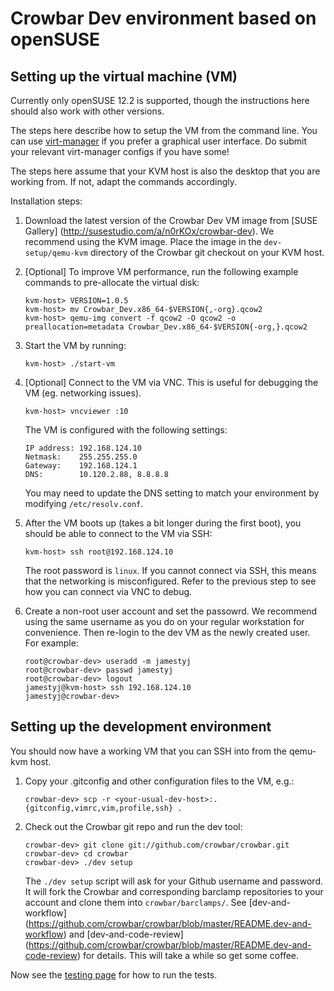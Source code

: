 # Crowbar Dev environment based on openSUSE

## Setting up the virtual machine (VM)

Currently only openSUSE 12.2 is supported, though the instructions here should
also work with other versions.

The steps here describe how to setup the VM from the command line. You can use
[virt-manager](http://virt-manager.org) if you prefer a graphical user
interface. Do submit your relevant virt-manager configs if you have some!

The steps here assume that your KVM host is also the desktop that you are
working from. If not, adapt the commands accordingly.

Installation steps:

1. Download the latest version of the Crowbar Dev VM image from [SUSE Gallery]
   (http://susestudio.com/a/n0rKOx/crowbar-dev). We recommend using the KVM
   image. Place the image in the `dev-setup/qemu-kvm` directory of the Crowbar
   git checkout on your KVM host.

1. [Optional] To improve VM performance, run the following example commands to
   pre-allocate the virtual disk:
   ````
   kvm-host> VERSION=1.0.5
   kvm-host> mv Crowbar_Dev.x86_64-$VERSION{,-org}.qcow2
   kvm-host> qemu-img convert -f qcow2 -O qcow2 -o preallocation=metadata Crowbar_Dev.x86_64-$VERSION{-org,}.qcow2
   ````

1. Start the VM by running:
   ````
   kvm-host> ./start-vm
   ````

1. [Optional] Connect to the VM via VNC. This is useful for debugging the VM
   (eg. networking issues).
   ````
   kvm-host> vncviewer :10
   ````

   The VM is configured with the following settings:
   ````
   IP address: 192.168.124.10
   Netmask:    255.255.255.0
   Gateway:    192.168.124.1
   DNS:        10.120.2.88, 8.8.8.8
   ````

   You may need to update the DNS setting to match your environment by
   modifying `/etc/resolv.conf`.


1. After the VM boots up (takes a bit longer during the first boot), you should
   be able to connect to the VM via SSH:
   ````
   kvm-host> ssh root@192.168.124.10
   ````

   The root password is `linux`. If you cannot connect via SSH, this means that
   the networking is misconfigured. Refer to the previous step to see how you
   can connect via VNC to debug.

1. Create a non-root user account and set the passowrd. We recommend using the
   same username as you do on your regular workstation for convenience. Then
   re-login to the dev VM as the newly created user. For example:
   ````
   root@crowbar-dev> useradd -m jamestyj
   root@crowbar-dev> passwd jamestyj
   root@crowbar-dev> logout
   jamestyj@kvm-host> ssh 192.168.124.10
   jamestyj@crowbar-dev>
   ````


## Setting up the development environment

You should now have a working VM that you can SSH into from the qemu-kvm host.

1. Copy your .gitconfig and other configuration files to the VM, e.g.:
   ````
   crowbar-dev> scp -r <your-usual-dev-host>:.{gitconfig,vimrc,vim,profile,ssh} .
   ````

1. Check out the Crowbar git repo and run the dev tool:
   ````
   crowbar-dev> git clone git://github.com/crowbar/crowbar.git
   crowbar-dev> cd crowbar
   crowbar-dev> ./dev setup
   ````

   The `./dev setup` script will ask for your Github username and password. It
   will fork the Crowbar and corresponding barclamp repositories to your
   account and clone them into `crowbar/barclamps/`. See [dev-and-workflow]
   (https://github.com/crowbar/crowbar/blob/master/README.dev-and-workflow)
   and [dev-and-code-review]
   (https://github.com/crowbar/crowbar/blob/master/README.dev-and-code-review)
   for details. This will take a while so get some coffee.

Now see the [testing page](testing.md) for how to run the tests.
